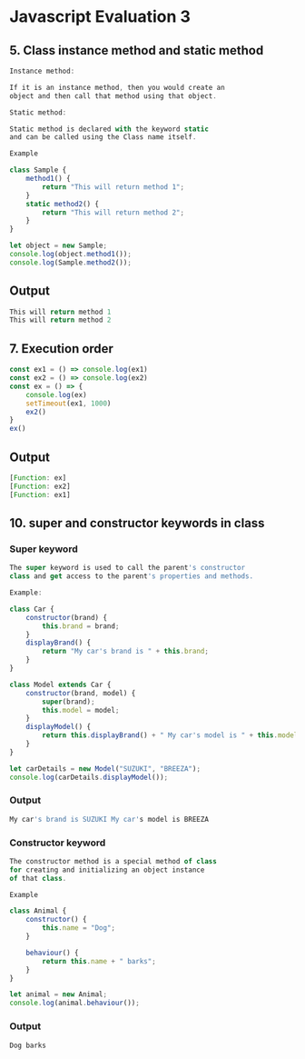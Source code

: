 # Javascript Evaluation 3

## 5. Class instance method and static method 
``` Javascript
Instance method:

If it is an instance method, then you would create an 
object and then call that method using that object.

Static method:

Static method is declared with the keyword static 
and can be called using the Class name itself.

Example

class Sample {
    method1() {
        return "This will return method 1";
    }
    static method2() {
        return "This will return method 2";
    }
}

let object = new Sample;
console.log(object.method1());
console.log(Sample.method2());
```

## Output
``` Javascript
This will return method 1
This will return method 2
```

## 7. Execution order
``` Javascript
const ex1 = () => console.log(ex1)
const ex2 = () => console.log(ex2)
const ex = () => {
    console.log(ex)
    setTimeout(ex1, 1000)
    ex2()
}
ex()
```
## Output
``` Javascript
[Function: ex]
[Function: ex2]
[Function: ex1]
```

## 10. super and constructor keywords in class
### Super keyword
``` Javascript
The super keyword is used to call the parent's constructor 
class and get access to the parent's properties and methods.

Example:

class Car {
    constructor(brand) {
        this.brand = brand;
    }
    displayBrand() {
        return "My car's brand is " + this.brand;
    }
}

class Model extends Car {
    constructor(brand, model) {
        super(brand);
        this.model = model;
    }
    displayModel() {
        return this.displayBrand() + " My car's model is " + this.model;
    }
}

let carDetails = new Model("SUZUKI", "BREEZA");
console.log(carDetails.displayModel());
```
### Output
``` Javascript
My car's brand is SUZUKI My car's model is BREEZA
```
### Constructor keyword
``` Javascript
The constructor method is a special method of class 
for creating and initializing an object instance 
of that class.

Example

class Animal {
    constructor() {
        this.name = "Dog";
    }

    behaviour() {
        return this.name + " barks";
    }
}

let animal = new Animal;
console.log(animal.behaviour());
```
### Output
``` Javascript
Dog barks
```
